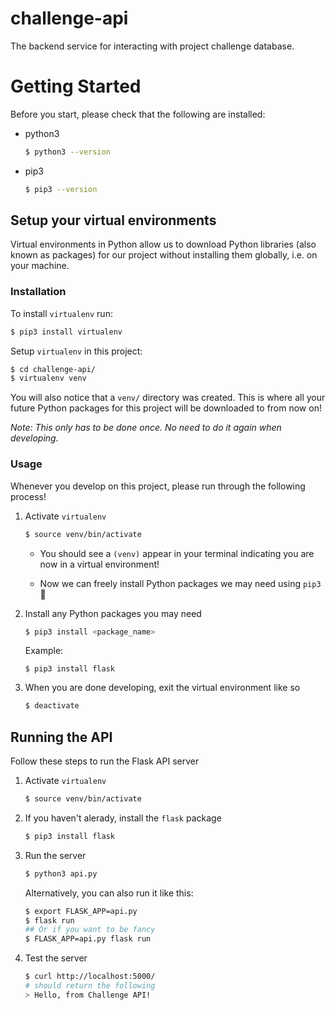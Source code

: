 # challenge-api

The backend service for interacting with project challenge database.

# Getting Started

Before you start, please check that the following are installed:

- python3
    ```bash
    $ python3 --version
    ```

- pip3
    ```bash
    $ pip3 --version
    ```

## Setup your virtual environments

Virtual environments in Python allow us to download Python libraries (also known as packages) for our project without installing them globally, i.e. on your machine.

### Installation

To install `virtualenv` run:

```bash
$ pip3 install virtualenv
```

Setup `virtualenv` in this project:

```bash
$ cd challenge-api/
$ virtualenv venv
```

You will also notice that a `venv/` directory was created. This is where all your future Python packages for this project will be downloaded to from now on!

_Note: This only has to be done once. No need to do it again when developing._

### Usage

Whenever you develop on this project, please run through the following process!

1. Activate `virtualenv`

    ```bash
    $ source venv/bin/activate
    ```

    - You should see a `(venv)` appear in your terminal indicating you are now in a virtual environment!
    
    - Now we can freely install Python packages we may need using `pip3` 🚀

1. Install any Python packages you may need

    ```bash
    $ pip3 install <package_name>
    ```
    Example:
    ```
    $ pip3 install flask
    ```

1. When you are done developing, exit the virtual environment like so

    ```bash
    $ deactivate
    ```

## Running the API

Follow these steps to run the Flask API server

1. Activate `virtualenv`

    ```bash
    $ source venv/bin/activate
    ```

1. If you haven't alerady, install the `flask` package

    ```bash
    $ pip3 install flask
    ```

1. Run the server

    ```bash
    $ python3 api.py
    ```
    
    Alternatively, you can also run it like this:

    ```bash
    $ export FLASK_APP=api.py
    $ flask run
    ## Or if you want to be fancy
    $ FLASK_APP=api.py flask run
    ```

1. Test the server

    ```bash
    $ curl http://localhost:5000/
    # should return the following
    > Hello, from Challenge API!
    ```